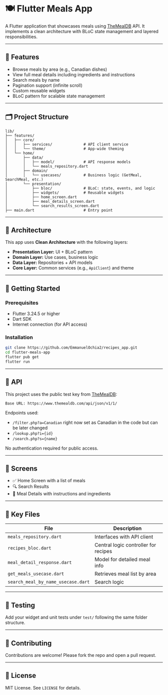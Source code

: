 
# 🍽️ Flutter Meals App

A Flutter application that showcases meals using [TheMealDB](https://www.themealdb.com/api.php) API. It implements a clean architecture with BLoC state management and layered responsibilities.

---

## 🚀 Features

- Browse meals by area (e.g., Canadian dishes)
- View full meal details including ingredients and instructions
- Search meals by name
- Pagination support (infinite scroll)
- Custom reusable widgets
- BLoC pattern for scalable state management

---

## 🗂️ Project Structure

```
lib/
├── features/
│   ├── core/
│   │   ├── services/              # API client service
│   │   └── theme/                 # App-wide theming
│   └── home/
│       ├── data/
│       │   ├── model/             # API response models
│       │   └── meals_repository.dart
│       ├── domain/
│       │   └── usecases/          # Business logic (GetMeal, SearchMeal, etc.)
│       └── presentation/
│           ├── bloc/              # BLoC: state, events, and logic
│           ├── widgets/           # Reusable widgets
│           ├── home_screen.dart
│           ├── meal_details_screen.dart
│           └── search_results_screen.dart
├── main.dart                      # Entry point
```

---

## 🧱 Architecture

This app uses **Clean Architecture** with the following layers:

- **Presentation Layer:** UI + BLoC pattern
- **Domain Layer:** Use cases, business logic
- **Data Layer:** Repositories + API models
- **Core Layer:** Common services (e.g., `ApiClient`) and theme

---

## 🔧 Getting Started

### Prerequisites

- Flutter 3.24.5 or higher
- Dart SDK
- Internet connection (for API access)

### Installation

```bash
git clone https://github.com/EmmanuelOchia2/recipes_app.git
cd flutter-meals-app
flutter pub get
flutter run
```

---

## 📡 API

This project uses the public test key from [TheMealDB](https://www.themealdb.com/api.php):

```
Base URL: https://www.themealdb.com/api/json/v1/1/
```

Endpoints used:
- `/filter.php?a=Canadian` right now set as Canadian in the code but can be later changed
- `/lookup.php?i={id}`
- `/search.php?s={name}`

No authentication required for public access.

---

## 📸 Screens

- ✅ Home Screen with a list of meals
- 🔍 Search Results
- 📄 Meal Details with instructions and ingredients

---

## 📁 Key Files

| File | Description |
|------|-------------|
| `meals_repository.dart` | Interfaces with API client |
| `recipes_bloc.dart`     | Central logic controller for recipes |
| `meal_detail_response.dart` | Model for detailed meal info |
| `get_meals_usecase.dart` | Retrieves meal list by area |
| `search_meal_by_name_usecase.dart` | Search logic |

---

## 🧪 Testing

Add your widget and unit tests under `test/` following the same folder structure.

---

## 🤝 Contributing

Contributions are welcome! Please fork the repo and open a pull request.

---

## 📄 License

MIT License. See `LICENSE` for details.
